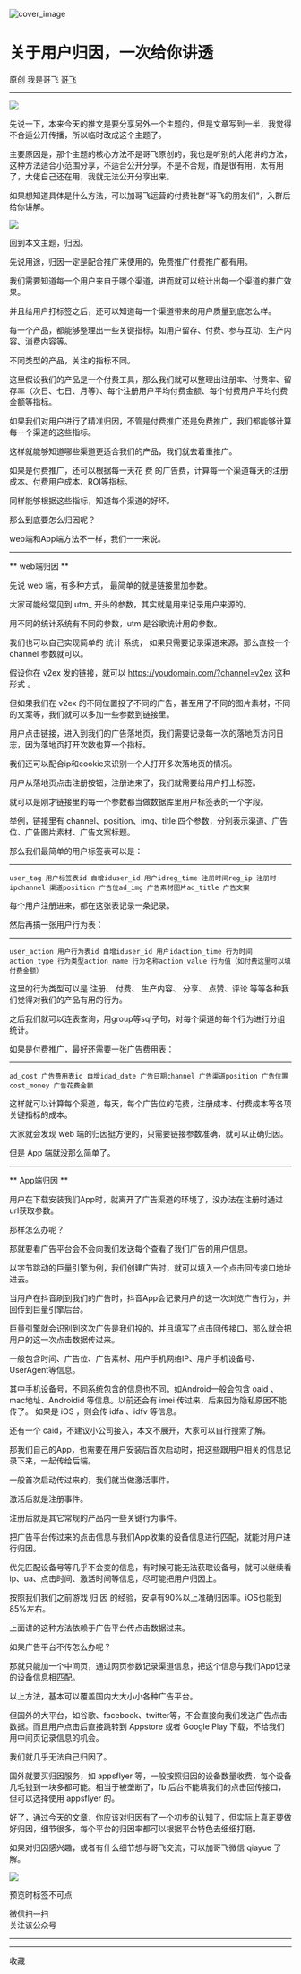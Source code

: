 ![cover_image](https://mmbiz.qpic.cn/sz_mmbiz_jpg/LBrX00GQeicv4mcR6L00FEyTdzyf2BsibfdYXnKRvPO4O2RKwIrbElASYI1R7icPjLljIECBMp8xpccYqkQE6enjA/0?wx_fmt=jpeg)

#  关于用户归因，一次给你讲透

原创  我是哥飞  [ 哥飞 ](javascript:void\(0\);)

__ _ _ _ _

![](https://mmbiz.qpic.cn/sz_mmbiz_png/LBrX00GQeicv4mcR6L00FEyTdzyf2BsibfC5KLrQtVOtbNllK3zibqnYL7dXLLbJScyica6BZdsaMunfdPvfZLdT2w/640?wx_fmt=png)

先说一下，本来今天的推文是要分享另外一个主题的，但是文章写到一半，我觉得不合适公开传播，所以临时改成这个主题了。  

主要原因是，那个主题的核心方法不是哥飞原创的，我也是听别的大佬讲的方法，这种方法适合小范围分享，不适合公开分享。不是不合规，而是很有用，太有用了，大佬自己还在用，我就无法公开分享出来。  

如果想知道具体是什么方法，可以加哥飞运营的付费社群“哥飞的朋友们”，入群后给你讲解。

![](https://mmbiz.qpic.cn/sz_mmbiz_jpg/LBrX00GQeicv4mcR6L00FEyTdzyf2BsibfmuzhLjwzxketx2X4pcVbz6rIZSt5eNwRve759cJZ7KWgiavicWekMonA/640?wx_fmt=jpeg)

回到本文主题，归因。

先说用途，归因一定是配合推广来使用的，免费推广付费推广都有用。

我们需要知道每一个用户来自于哪个渠道，进而就可以统计出每一个渠道的推广效果。

并且给用户打标签之后，还可以知道每一个渠道带来的用户质量到底怎么样。

每一个产品，都能够整理出一些关键指标，如用户留存、付费、参与互动、生产内容、消费内容等。

不同类型的产品，关注的指标不同。

这里假设我们的产品是一个付费工具，那么我们就可以整理出注册率、付费率、留存率（次日、七日、月等）、每个注册用户平均付费金额、每个付费用户平均付费金额等指标。

如果我们对用户进行了精准归因，不管是付费推广还是免费推广，我们都能够计算每一个渠道的这些指标。

这样就能够知道哪些渠道更适合我们的产品，我们就去着重推广。

如果是付费推广，还可以根据每一天花  费  的广告费，计算每一个渠道每天的注册成本、付费用户成本、ROI等指标。

同样能够根据这些指标，知道每个渠道的好坏。

那么到底要怎么归因呢？

web端和App端方法不一样，我们一一来说。

* * *

** web端归因  **

先说 web 端，有多种方式，  最简单的就是链接里加参数。

大家可能经常见到 utm_ 开头的参数，其实就是用来记录用户来源的。

用不同的统计系统有不同的参数，utm 是谷歌统计用的参数。

我们也可以自己实现简单的  统计  系统，  如果只需要记录渠道来源，那么直接一个 channel 参数就可以。

假设你在 v2ex 发的链接，就可以 https://youdomain.com/?channel=v2ex 这种形式 。

但如果我们在 v2ex 的不同位置投了不同的广告，甚至用了不同的图片素材，不同的文案等，我们就可以多加一些参数到链接里。

用户点击链接，进入到我们的广告落地页，我们需要记录每一次的落地页访问日志，因为落地页打开次数也算一个指标。

我们还可以配合ip和cookie来识别一个人打开多次落地页的情况。

用户从落地页点击注册按钮，注册进来了，我们就需要给用户打上标签。

就可以是刚才链接里的每一个参数都当做数据库里用户标签表的一个字段。

举例，链接里有 channel、position、img、title 四个参数，分别表示渠道、广告位、广告图片素材、广告文案标题。

那么我们最简单的用户标签表可以是：

  *   *   *   *   *   *   *   *   * 

    
    
    user_tag 用户标签表id 自增iduser_id 用户idreg_time 注册时间reg_ip 注册时ipchannel 渠道position 广告位ad_img 广告素材图片ad_title 广告文案

每个用户注册进来，都在这张表记录一条记录。

然后再搞一张用户行为表：  

  *   *   *   *   *   *   * 

    
    
    user_action 用户行为表id 自增iduser_id 用户idaction_time 行为时间action_type 行为类型action_name 行为名称action_value 行为值（如付费这里可以填付费金额）

这里的行为类型可以是  注册、  付费、  生产内容、  分享、  点赞、评论  等等各种我们觉得对我们的产品有用的行为。

之后我们就可以连表查询，用group等sql子句，对每个渠道的每个行为进行分组统计。

如果是付费推广，最好还需要一张广告费用表：

  *   *   *   *   *   * 

    
    
    ad_cost 广告费用表id 自增idad_date 广告日期channel 广告渠道position 广告位置cost_money 广告花费金额

这样就可以计算每个渠道，每天，每个广告位的花费，注册成本、付费成本等各项关键指标的成本。

大家就会发现 web 端的归因挺方便的，只需要链接参数准确，就可以正确归因。

但是 App 端就没那么简单了。

* * *

  

** App端归因  **

用户在下载安装我们App时，就离开了广告渠道的环境了，没办法在注册时通过url获取参数。

那样怎么办呢？

那就要看广告平台会不会向我们发送每个查看了我们广告的用户信息。

以字节跳动的巨量引擎为例，我们创建广告时，就可以填入一个点击回传接口地址进去。

当用户在抖音刷到我们的广告时，抖音App会记录用户的这一次浏览广告行为，并回传到巨量引擎后台。

巨量引擎就会识别到这次广告是我们投的，并且填写了点击回传接口，那么就会把用户的这一次点击数据传过来。

一般包含时间、广告位、广告素材、用户手机网络IP、用户手机设备号、UserAgent等信息。

其中手机设备号，不同系统包含的信息也不同。如Android一般会包含 oaid 、mac地址、Androidid 等信息。以前还会有 imei
传过来，后来因为隐私原因不能传了。  如果是 iOS ，则会传 idfa 、idfv 等信息。

还有一个 caid，不建议小公司接入，本文不展开，大家可以自行搜索了解。  

那我们自己的App，也需要在用户安装后首次启动时，把这些跟用户相关的信息记录下来，一起传给后端。

一般首次启动传过来的，我们就当做激活事件。

激活后就是注册事件。

注册后就是其它常规的产品内一些关键行为事件。

把广告平台传过来的点击信息与我们App收集的设备信息进行匹配，就能对用户进行归因。

优先匹配设备号等几乎不会变的信息，有时候可能无法获取设备号，就可以继续看ip、ua、点击时间、激活时间等信息，尽可能把用户归因上。

按照我们我们之前游戏  归  因  的经验，安卓有90%以上准确归因率。iOS也能到85%左右。

上面讲的这种方法依赖于广告平台传点击数据过来。

如果广告平台不传怎么办呢？

那就只能加一个中间页，通过网页参数记录渠道信息，把这个信息与我们App记录的设备信息相匹配。

以上方法，基本可以覆盖国内大大小小各种广告平台。

但国外的大平台，如谷歌、facebook、twitter等，不会直接向我们发送广告点击数据。而且用户点击后直接跳转到 Appstore 或者 Google
Play 下载，不给我们用中间页记录信息的机会。

我们就几乎无法自己归因了。

国外就要买归因服务，如 appsflyer 等，一般按照归因的设备数量收费，每个设备几毛钱到一块多都可能。相当于被垄断了，fb
后台不能填我们的点击回传接口，但可以选择使用 appsflyer 的。

好了，通过今天的文章，你应该对归因有了一个初步的认知了，但实际上真正要做好归因，细节很多，每个平台的归因率都可以根据平台特色去细细打磨。

如果对归因感兴趣，或者有什么细节想与哥飞交流，可以加哥飞微信 qiayue 了解。  

![](https://mmbiz.qpic.cn/sz_mmbiz_png/LBrX00GQeictmH6ZbzrmhFdgH55yNiarBAXwFK5njpE3j8ehd8M5CNnh5mX01ibDAls4gZvob7nUmwXnscEXNDm3g/640?wx_fmt=png)

  

预览时标签不可点

微信扫一扫  
关注该公众号





****



****



  收藏

